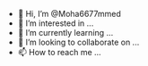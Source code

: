 - 👋 Hi, I’m @Moha6677mmed
- 👀 I’m interested in ...
- 🌱 I’m currently learning ...
- 💞️ I’m looking to collaborate on ...
- 📫 How to reach me ...

<!---
Moha6677mmed/Moha6677mmed is a ✨ special ✨ repository because its `README.md` (this file) appears on your GitHub profile.
You can click the Preview link to take a look at your changes.
--->

